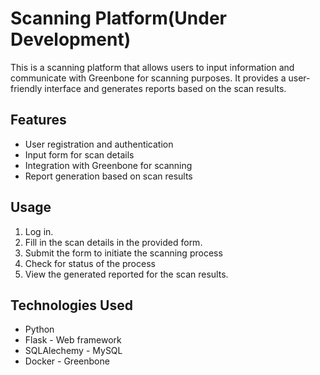 # Scanning Platform(Under Development)

This is a scanning platform that allows users to input information and communicate with Greenbone for scanning purposes. It provides a user-friendly interface and generates reports based on the scan results.

## Features

- User registration and authentication
- Input form for scan details
- Integration with Greenbone for scanning
- Report generation based on scan results

## Usage

1. Log in.
2. Fill in the scan details in the provided form.
3. Submit the form to initiate the scanning process
4. Check for status of the process
5. View the generated reported for the scan results.

## Technologies Used

- Python
- Flask - Web framework
- SQLAlechemy - MySQL
- Docker - Greenbone
